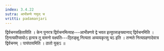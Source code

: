 ```yaml
---
index: 3.4.22
sutra: आभीक्ष्ण्ये णमुल् च
vritti: padamanjari
---
```


 द्विर्वचनसहिताविति । केन पुनरत्र द्विर्वचनमित्याह---आभीक्ष्णये द्वे भवत इत्युपसङ्ख्यानाद् द्विर्वचनमिति । ठ्नित्यवीप्सयोःऽ इत्यत्र तु वामनो वक्ष्यति---ठ्तिङ्क्षु नित्यता अव्ययकृत्सु चऽ इति । तन्मते नित्यग्रहणादेवात्र द्विर्वचनम् । पायंपायमिति । ठातो युक्ऽ ॥
